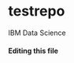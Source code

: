 # testrepo
IBM Data Science
#### Editing this file
                                                                                                                                                                                                                                                                                                                                                   

